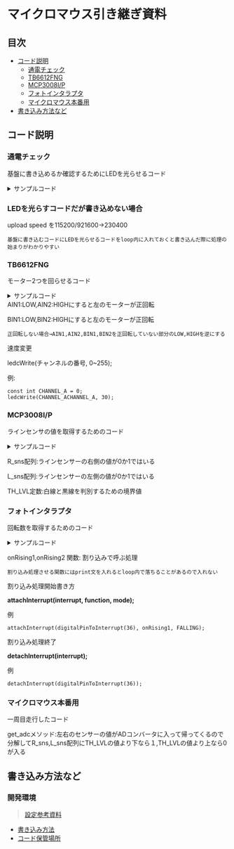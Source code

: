 # マイクロマウス引き継ぎ資料
## 目次
- [コード説明](#コード説明)
  - [通電チェック](#通電チェック)
  - [TB6612FNG](#TB6612FNG)
  - [MCP3008I/P](#MCP3008I/P)
  - [フォトインタラプタ](#フォトインタラプタ)
  - [マイクロマウス本番用](#マイクロマウス本番用)
- [書き込み方法など](#書き込み方法など)

## コード説明
### 通電チェック
基盤に書き込めるか確認するためにLEDを光らせるコード
<details><summary> サンプルコード </summary>

    
```arduino=
/**
 * @file MouseElectricityCheck.ino
 * @brief 基盤の通電チェック
 * @author ota koki
 * @date 2022/12/8
 */
// LED用の番号
#define LED 25
void setup()
{
  // LEDピンの出力設定
  pinMode(LED, OUTPUT);
  // シリアル通信のデータ転送レートをbps(baud)で指定します
  Serial.begin(115200);
}
void loop()
{
  /**
   * digitalWrite(PIN,value)
   * 　@param PIN番号
   * 　@param HIGH or LOW
   * 　@return なし
   */
  digitalWrite(LED, HIGH);
  Serial.println("HIGH");
  delay(100);
  Serial.println("LOW");
  digitalWrite(LED, LOW);
  delay(300);
}
```
</details>

### LEDを光らすコードだが書き込めない場合

upload speed を115200/921600→230400

`基盤に書き込むコードにLEDを光らせるコードをloop内に入れておくと書き込んだ際に処理の始まりがわかりやすい`

### TB6612FNG

モーター2つを回らせるコード

<details><summary> サンプルコード</summary>


```arduino
/**
   @file TB6612FNG.ino
   @brief モーターが動くかチェック
   @author ota koki
   @date 2022/12/13
   変更日
    2023/1/26 by ota koki
     モーターが回るか確認した
    2022/12/26 by fujihara
      OTA処理を追加
        ①#include <ArduinoOTA.h>
        ②setup()でArduinoOTA.begin();
        ③loop()で毎回ArduinoOTA.handle();
    2022/12/15
      初版
*/
// LED用の番号
#define LED 25
const int CHANNEL_A = 0;
const int CHANNEL_B = 1;
const int LEDC_TIMER_BIT = 8;
const int LEDC_BASE_FREQ = 490;
const int motorA[3] = {32, 33, 14}; // AIN1, AIN2, PWMA
const int motorB[3] = {16, 17, 12}; // BIN1, BIN2, PWMB
void setup(){
  Serial.begin(115200);
  // LEDピンの出力設定
  pinMode(LED, OUTPUT);
  for (int i = 0; i < 3; i++)
  {
    pinMode(motorA[i], OUTPUT);
    pinMode(motorB[i], OUTPUT);
  }
  ledcSetup(CHANNEL_A, LEDC_BASE_FREQ, LEDC_TIMER_BIT);
  ledcSetup(CHANNEL_B, LEDC_BASE_FREQ, LEDC_TIMER_BIT);
  ledcAttachPin(motorA[2], CHANNEL_A);
  ledcAttachPin(motorB[2], CHANNEL_B);
}
void loop(){
  Serial.println("正回転します。");
  delay(100);
  // モーターを止める
  for (int i = 0; i < 2; i++)
  {
    digitalWrite(motorA[i], HIGH);
    digitalWrite(motorB[i], HIGH);
  }
  digitalWrite(LED, HIGH);
  delay(1000);
  digitalWrite(LED, LOW);
  // 左モータ（CCW，時計回り）
  digitalWrite(motorA[1], HIGH);
  digitalWrite(motorA[0], LOW);
  ledcWrite(CHANNEL_A, 100);
  // 右モータ（CW，時計回り）
  digitalWrite(motorB[1], LOW);
  digitalWrite(motorB[0], HIGH);
  ledcWrite(CHANNEL_B, 100);
  delay(1000);
  digitalWrite(LED, HIGH);
  // 左モータ（CCW，時計回り）
  digitalWrite(motorA[1], HIGH);
  digitalWrite(motorA[0], LOW);
  ledcWrite(CHANNEL_A, 150);
  // 右モータ（CW，時計回り）
  digitalWrite(motorB[1], LOW);
  digitalWrite(motorB[0], HIGH);
  ledcWrite(CHANNEL_B, 150);
  delay(1000);
  digitalWrite(LED, LOW);
  // 左モータ（CCW，時計回り）
  digitalWrite(motorA[1], HIGH);
  digitalWrite(motorA[0], LOW);
  ledcWrite(CHANNEL_A, 200);
  // 右モータ（CW，時計回り）
  digitalWrite(motorB[1], LOW);
  digitalWrite(motorB[0], HIGH);
  ledcWrite(CHANNEL_B, 200);
  digitalWrite(motorA[1], HIGH);
  digitalWrite(motorA[0], LOW);
  ledcWrite(CHANNEL_A, 250);
  // 右モータ（CW，時計回り）
  digitalWrite(motorB[1], LOW);
  digitalWrite(motorB[0], HIGH);
  ledcWrite(CHANNEL_B, 250);
  delay(1000);
  digitalWrite(LED, HIGH);
}
```
</details>
AIN1:LOW,AIN2:HIGHにすると左のモーターが正回転

BIN1:LOW,BIN2:HIGHにすると左のモーターが正回転


`正回転しない場合→AIN1,AIN2,BIN1,BIN2を正回転していない部分のLOW,HIGHを逆にする`

速度変更

ledcWrite(チャンネルの番号, 0~255);

例:

``` arduino=
const int CHANNEL_A = 0;
ledcWrite(CHANNEL_ACHANNEL_A, 30);
```

### MCP3008I/P

ラインセンサの値を取得するためのコード
<details><summary> サンプルコード</summary>

```arduino
/**
 * @file MCP3008.ino
 * @author otakoki
 * @brief マイクロマウスのラインセンサの値取得コード
 * @version 0.1
 * @date 2022-12-21
 *
 * @copyright Copyright (c) 2022
 *
 */
// SPIを使うため宣言
#include <SPI.h>
// cs1の設定
#define slaveSelectPin0 5
// cs2の設定
#define slaveSelectPin1 13
// 白か黒の判定するための基準値
#define TH_LVL 250
// cs1,2のチャンネルの値をアナログ値で格納
int analogData[16];
// cs1の値をデジタルで格納
int R_sns[6];
// cs1の前のデータを格納
int R_sns_old[6];
// cs2の値をデジタルで格納
int L_sns[6];
// cs2の前のデータを格納
int L_sns_old[6];
void setup()
{
  Serial.begin(115200);                // シリアル通信開始
  pinMode(slaveSelectPin0, OUTPUT);    // SS(5)を出力に設定
  pinMode(slaveSelectPin1, OUTPUT);    // ss(13)を出力に設定
  SPI.setBitOrder(MSBFIRST);           // 最上位ビットから取得
  SPI.setClockDivider(SPI_CLOCK_DIV2); // クロック分周設定
  SPI.setDataMode(SPI_MODE0);          // SPI_MODE0(アイドル時のクロックがLow、立ち上がりでサンプリング)
  SPI.begin();                         // SPI通信開始
}
void loop()
{
  // ADコンバータの値呼び出し関数
  get_adc();
  // cs1の値を表示
  Serial.print("R_sns:[");
  for (int r = 0; r < 6; r++)
  {
    Serial.printf("%d , ", R_sns[r]);
  }
  Serial.println("]");
  // cs2の値を表示
  Serial.print("L_sns:[");
  for (int l = 0; l < 6; l++)
  {
    Serial.printf("%d , ", L_sns[l]);
  }
  Serial.println("]");
  delay(1);
}
/**
 * @brief ADコンバータの値取得
 */
void get_adc()
{
  // ADコンバータの使用しているチャンネル数繰り返し
  for (int ch = 0; ch < 6; ch++)
  {
    byte data[4] = {0, 0, 0, 0}; // SPI通信用変数
    //------[ ADC0のデータを取得する ]------
    digitalWrite(slaveSelectPin0, LOW);       // CS1をLOWに設定
    SPI.transfer(0x01);                       // ①スタートビット送信
    data[0] = SPI.transfer((ch << 4) | 0x80); // ②Single-ended チャンネル選択,ADC0のbit9,8取得
    data[1] = SPI.transfer(0);                // ③ADC0のbit7～0取得
    digitalWrite(slaveSelectPin0, HIGH);      // CS1 HIGH
    // ------[ ADC1のデータを取得する ]------
    digitalWrite(slaveSelectPin1, LOW);       // CS2 LOW
    SPI.transfer(0x01);                       // ①スタートビット送信
    data[2] = SPI.transfer((ch << 4) | 0x80); // ②Single-ended チャンネル選択,ADC0のbit9,8取得
    data[3] = SPI.transfer(0);                // ③ADC1のbit7～0取得
    digitalWrite(slaveSelectPin1, HIGH);      // CS2 HIGH
    analogData[0] = ((data[0] & 0x03) << 8) | data[1]; // ADC0
    analogData[1] = ((data[2] & 0x03) << 8) | data[3]; // ADC1
    if ((int)analogData[0] <= TH_LVL)
    {
      /* code */
      R_sns[ch] = (int)1;
    }
    else if ((int)analogData[0] > TH_LVL)
    {
      if (ch == 0 && (int)analogData[0] <= 300)
      {
        R_sns[ch] = (int)1;
      }
      R_sns[ch] = (int)0;
    }
    if ((int)analogData[1] <= TH_LVL)
    {
      /* code */
      L_sns[ch] = (int)1;
    }
    else if ((int)analogData[1] > TH_LVL)
    {
      L_sns[ch] = (int)0;
    }
  }
}
```
</details>

R_sns配列:ラインセンサーの右側の値が0か1ではいる

L_sns配列:ラインセンサーの左側の値が0か1ではいる

TH_LVL定数:白線と黒線を判別するための境界値

### フォトインタラプタ

回転数を取得するためのコード

<details><summary> サンプルコード</summary>


```arduino
 #include "driver/pcnt.h"
int16_t count = 0;               // カウント数
unsigned long pulseCounter = 0;  // 割り込み処理
unsigned long pulseCounter2 = 0; // 割り込み処理
// 割り込み処理(34番PIN)
void onRising1()
{
  ++pulseCounter;
}
// 割り込み処理(35番PIN)
void onRising2()
{
  ++pulseCounter2;
}
void setup()
{
  Serial.begin(115200);
  // PIN番号の設定
  pinMode(36, INPUT);
  pinMode(39, INPUT);
}
void loop()
{
  // 割り込み処理としてonRisin1を呼ぶ
  attachInterrupt(digitalPinToInterrupt(36), onRising1, FALLING);
  // 割り込み処理としてonRisin2を呼ぶ
  attachInterrupt(digitalPinToInterrupt(39), onRising2, FALLING);
  Serial.println("カウンター数:" + String(pulseCounter));
  Serial.println("カウンター数2:" + String(pulseCounter2));
  delay(100);
}
```
</details>

onRising1,onRising2 関数: 割り込みで呼ぶ処理

`割り込み処理させる関数にはprint文を入れるとloop内で落ちることがあるので入れない`

割り込み処理開始書き方

**attachInterrupt(interrupt, function, mode);**

例


`attachInterrupt(digitalPinToInterrupt(36), onRising1, FALLING);`

割り込み処理終了

**detachInterrupt(interrupt);**

例

`detachInterrupt(digitalPinToInterrupt(36));`

### マイクロマウス本番用

一周目走行したコード

get_adcメソッド:左右のセンサーの値がADコンバータに入って帰ってくるので分解してR_sns,L_sns配列にTH_LVLの値より下なら１,TH_LVLの値より上なら0が入る

## 書き込み方法など
### 開発環境
> [設定参考資料](https://www.indoorcorgielec.com/resources/arduinoide%E8%A8%AD%E5%AE%9A/arduino-ide%E3%81%AE%E3%82%A4%E3%83%B3%E3%82%B9%E3%83%88%E3%83%BC%E3%83%AB%E3%81%A8%E8%A8%AD%E5%AE%9A/)
    
* [書き込み方法](https://hackmd.io/@otakoki/HyJv4ck6o)
* [コード保管場所](https://github.com/otakouki/Micromouse)